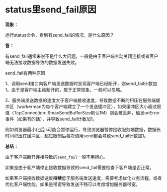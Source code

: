 # status里send_fail原因
**现象：**

运行status命令，看到有send_fail的情况，是什么原因？

**答：**

有send_fail通常来说不是什么大问题，一般是由于客户端主动关闭连接或者客户端无法接收数据导致的数据发送失败。

send_fail有两种原因

1、调用send接口向客户端发送数据时发现客户端已经断开，则send_fail计数加1。由于是客户端主动断开的，属于正常现象，一般可以忽略。

2、服务端发送数据的速度大于客户端接收速度，导致数据不断的积压在服务端缓冲区（workerman为每个客户端建立了一个发送缓冲区），如果缓冲区大小超过限值（TcpConnection::$maxSendBufferSize默认1M）则会被丢弃，触发onError事件（如果有的话），并导致send_fail计数加1。

例如浏览器最小化后js可能会暂停运行，导致浏览器暂停接收服务端数据，数据长时间积压在缓冲区，超过限制后每次调用send都会导致send_fail计数加1。

**总结：**

由于客户端断开连接导致的`send_fail`一般不用担心。

如果是由于客户端停止接收数据导致的send_fail需要检查下客户端是否正常。

如果客户端接收数据速度**持续**低于服务端发送速度，需要考虑优化业务流程，或者优化客户端性能。如果是带宽导致发送不畅可以考虑增加服务器带宽。
